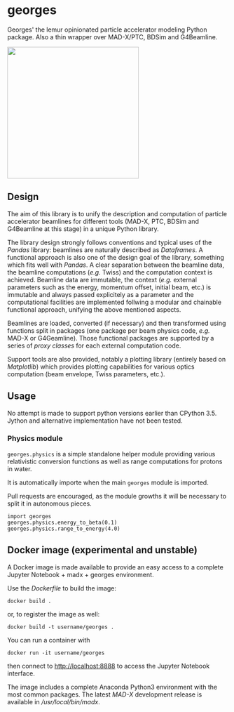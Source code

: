 # georges
Georges' the lemur opinionated particle accelerator modeling Python package. Also a thin wrapper over MAD-X/PTC, BDSim and G4Beamline.

<img src="https://github.com/chernals/georges/blob/master/georges.png" width="300" />

## Design
The aim of this library is to unify the description and computation of particle accelerator beamlines for different tools (MAD-X, PTC, BDSim and G4Beamline at this stage) in a unique Python library.

The library design strongly follows conventions and typical uses of the *Pandas* library: beamlines are naturally described as *Dataframes*. A functional approach is also one of the design goal of the library, something which fits well with *Pandas*. A clear separation between the beamline data, the beamline computations (*e.g.* Twiss) and the computation context is achieved. Beamline data are immutable, the context (*e.g.* external parameters such as the energy, momentum offset, initial beam, etc.) is immutable and always passed explicitely as a parameter and the computational facilities are implemented follwing a modular and chainable functional approach, unifying the above mentioned aspects.

Beamlines are loaded, converted (if necessary) and then transformed using functions split in packages (one package per beam physics code, *e.g.* MAD-X or G4Geamline). Those functional packages are supported by a series of *proxy classes* for each external computation code.
 
Support tools are also provided, notably a plotting library (entirely based on *Matplotlib*) which provides plotting capabilities for various optics computation (beam envelope, Twiss parameters, etc.).

## Usage
No attempt is made to support python versions earlier than CPython 3.5. Jython and alternative implementation have not been tested.

### Physics module ###
`georges.physics` is a simple standalone helper module providing various relativistic conversion functions as well as range computations for protons in water.

It is automatically importe when the main `georges` module is imported.

Pull requests are encouraged, as the module growths it will be necessary to split it in autonomous pieces.

```
import georges
georges.physics.energy_to_beta(0.1)
georges.physics.range_to_energy(4.0)
```


## Docker image (experimental and unstable)
A Docker image is made available to provide an easy access to a complete Jupyter Notebook + madx + georges environment.
 
Use  the *Dockerfile* to build the image:
 
```
docker build .
```

or, to register the image as well:

```
docker build -t username/georges .
```

You can run a container with

```
docker run -it username/georges
```

then connect to [http://localhost:8888](http://localhost:8888 "Jupyter Notebook") to access the Jupyter Notebook interface.

The image includes a complete Anaconda Python3 environment with the most common packages. 
The latest *MAD-X* development release is available in */usr/local/bin/madx*.
